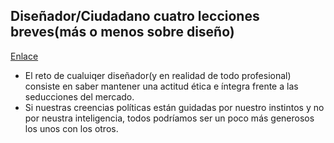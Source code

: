 ## Diseñador/Ciudadano cuatro lecciones breves(más o menos sobre diseño)

[Enlace](http://www.losportadoresdesuenos.com/tienda/libro/disenadorciudadano_39205)

-  El reto de cualuiqer diseñador(y en realidad de todo profesional) consiste en saber mantener una actitud ética e íntegra frente a las seducciones del mercado.    
- Si nuestras creencias políticas están guidadas por nuestro instintos y no por neustra inteligencia, todos podríamos ser un poco más generosos los unos con los otros.    
